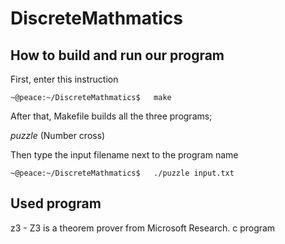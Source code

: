 # DiscreteMathmatics
## How to build and run our program
First, enter this instruction

~~~
~@peace:~/DiscreteMathmatics$   make
~~~

After that, Makefile builds all the three programs; 


_puzzle_ (Number cross)<br> 


Then type the input filename next to the program name

~~~
~@peace:~/DiscreteMathmatics$   ./puzzle input.txt
~~~

## Used program
z3 - Z3 is a theorem prover from Microsoft Research.
c program

